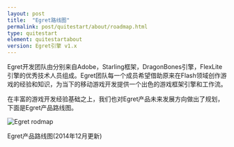 ```yaml
---
layout: post
title:  "Egret路线图"
permalink: post/quitestart/about/roadmap.html
type: quitestart
element: quitestartabout
version: Egret引擎 v1.x
---
```


Egret开发团队由分别来自Adobe，Starling框架，DragonBones引擎，FlexLite引擎的优秀技术人员组成。Egret团队每一个成员希望借助原来在Flash领域创作游戏的经验和知识，为当下的移动游戏开发提供一个出色的游戏框架引擎和工作流。

在丰富的游戏开发经验基础之上，我们也对Egret产品未来发展方向做出了规划，下面是Egret产品路线图。

![Egret rodmap]({{site.baseurl}}/assets/img/roadmap-2014-12-19.jpg)
      
Egret产品路线图(2014年12月更新)
      